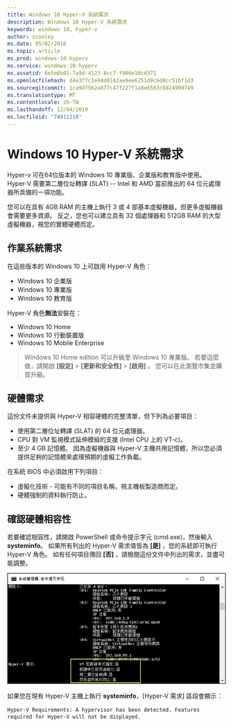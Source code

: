 ```yaml
---
title: Windows 10 Hyper-V 系統需求
description: Windows 10 Hyper-V 系統需求
keywords: windows 10, hyper-v
author: scooley
ms.date: 05/02/2016
ms.topic: article
ms.prod: windows-10-hyperv
ms.service: windows-10-hyperv
ms.assetid: 6e5e6b01-7a9d-4123-8cc7-f986e10cd372
ms.openlocfilehash: d4e3f7c1e94d0162ae9ee6251d9c6d8cc51bf1d3
ms.sourcegitcommit: 1ca9d7562a877c47f227f1a8e6583cb024909749
ms.translationtype: MT
ms.contentlocale: zh-TW
ms.lasthandoff: 12/04/2019
ms.locfileid: "74911218"
---
```

# <a name="windows-10-hyper-v-system-requirements"></a>Windows 10 Hyper-V 系統需求

Hyper-v 可在64位版本的 Windows 10 專業版、企業版和教育版中使用。 Hyper-V 需要第二層位址轉譯 (SLAT) -- Intel 和 AMD 當前推出的 64 位元處理器所具備的一項功能。

您可以在具有 4GB RAM 的主機上執行 3 或 4 部基本虛擬機器，但更多虛擬機器會需要更多資源。 反之，您也可以建立具有 32 個處理器和 512GB RAM 的大型虛擬機器，視您的實體硬體而定。

## <a name="operating-system-requirements"></a>作業系統需求

在這些版本的 Windows 10 上可啟用 Hyper-V 角色：

- Windows 10 企業版
- Windows 10 專業版
- Windows 10 教育版

Hyper-V 角色**無法**安裝在：

- Windows 10 Home
- Windows 10 行動裝置版
- Windows 10 Mobile Enterprise

>Windows 10 Home edition 可以升級至 Windows 10 專業版。 若要這麼做，請開啟 **\[設定\]**  >  **\[更新和安全性\]**  >  **\[啟用\]** 。 您可以在此瀏覽市集並購買升級。

## <a name="hardware-requirements"></a>硬體需求

這份文件未提供與 Hyper-V 相容硬體的完整清單，但下列為必要項目：

- 使用第二層位址轉譯 (SLAT) 的 64 位元處理器。
- CPU 對 VM 監視模式延伸模組的支援 (Intel CPU 上的 VT-c)。
- 至少 4 GB 記憶體。 因為虛擬機器與 Hyper-V 主機共用記憶體，所以您必須提供足夠的記憶體來處理預期的虛擬工作負載。

在系統 BIOS 中必須啟用下列項目：
- 虛擬化技術 - 可能有不同的項目名稱，視主機板製造商而定。
- 硬體強制的資料執行防止。

## <a name="verify-hardware-compatibility"></a>確認硬體相容性

若要確認相容性，請開啟 PowerShell 或命令提示字元 (cmd.exe)，然後輸入 **systeminfo**。 如果所有列出的 Hyper-V 需求值皆為 **\[是\]** ，您的系統即可執行 Hyper-V 角色。 如有任何項目傳回 **\[否\]** ，請檢閱這份文件中列出的需求，並盡可能調整。

![](media/SystemInfo-upd.png)

如果您在現有 Hyper-V 主機上執行 **systeminfo**，\[Hyper-V 需求\] 區段會顯示：

```
Hyper-V Requirements: A hypervisor has been detected. Features required for Hyper-V will not be displayed.
```
